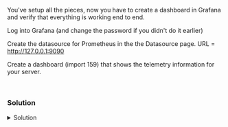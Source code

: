 You've setup all the pieces, now you have to create a dashboard in Grafana and verify that everything is working end to end.

Log into Grafana (and change the password if you didn't do it earlier)

Create the datasource for Prometheus in the the Datasource page. URL = http://127.0.0.1:9090

Create a dashboard (import 159) that shows the telemetry information for your server.

<br>

### Solution
<details>
<summary>Solution</summary>

Connect to Grafana and log in {{TRAFFIC_HOST1_3000}}

Create the datasource for Prometheus in the the Datasource page. URL = http://127.0.0.1:9090 

Import the dashboard 159 to view logs.

Verify the dashboard is working properly.

</details>
